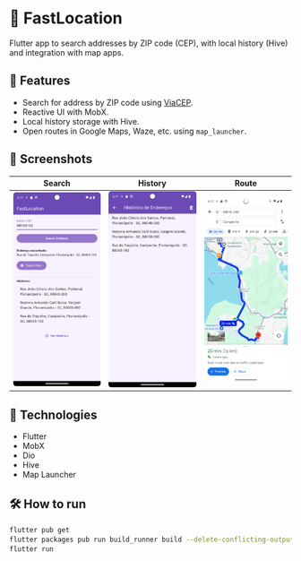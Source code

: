 # 🚀 FastLocation

Flutter app to search addresses by ZIP code (CEP), with local history (Hive) and integration with map apps.

## 📱 Features

- Search for address by ZIP code using [ViaCEP](https://viacep.com.br).
- Reactive UI with MobX.
- Local history storage with Hive.
- Open routes in Google Maps, Waze, etc. using `map_launcher`.

## 📸 Screenshots

| Search | History | Route |
|--------|---------|-------|
| ![](screenshots/search.png) | ![](screenshots/history.png) | ![](screenshots/route.png) |

## 🧰 Technologies

- Flutter
- MobX
- Dio
- Hive
- Map Launcher

## 🛠️ How to run

```bash
flutter pub get
flutter packages pub run build_runner build --delete-conflicting-outputs
flutter run
```
